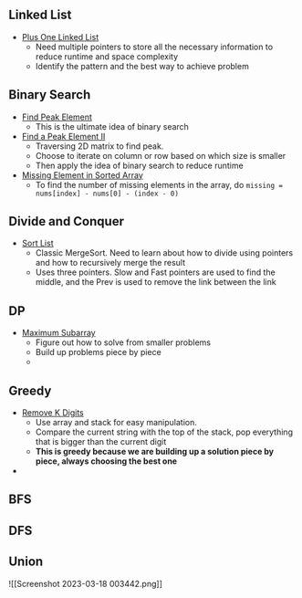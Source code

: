 
## Linked List 
- [Plus One Linked List ](https://leetcode.com/problems/plus-one-linked-list/description/)
	- Need multiple pointers to store all the necessary information to reduce runtime and space complexity 
	- Identify the pattern and the best way to achieve problem  

## Binary Search 
- [Find Peak Element](https://leetcode.com/problems/find-peak-element/)
	- This is the ultimate idea of binary search 
- [Find a Peak Element II ](https://leetcode.com/problems/find-a-peak-element-ii/)
	- Traversing 2D matrix to find peak. 
	- Choose to iterate on column or row based on which size is smaller 
	- Then apply the idea of binary search to reduce runtime 
- [Missing Element in Sorted Array](https://leetcode.com/problems/missing-element-in-sorted-array/description/?envType=study-plan&id=algorithm-iii)
	- To find the number of missing elements in the array, do `missing = nums[index] - nums[0] - (index - 0)`

## Divide and Conquer 
- [Sort List ](https://leetcode.com/problems/sort-list/description/)
	- Classic MergeSort. Need to learn about how to divide using pointers and how to recursively merge the result 
	- Uses three pointers. Slow and Fast pointers are used to find the middle, and the Prev is used to remove the link between the link 

## DP 
- [Maximum Subarray](https://leetcode.com/problems/maximum-subarray/submissions/919251523/)
	- Figure out how to solve from smaller problems 
	- Build up problems piece by piece 
	- 

## Greedy 
- [Remove K Digits](https://leetcode.com/problems/remove-k-digits/description/) 
	- Use array and stack for easy manipulation. 
	- Compare the current string with the top of the stack, pop everything that is bigger than the current digit 
	- **This is greedy because we are building up a solution piece by piece, always choosing the best one**
- 

## BFS 

## DFS 

## Union 

![[Screenshot 2023-03-18 003442.png]]

